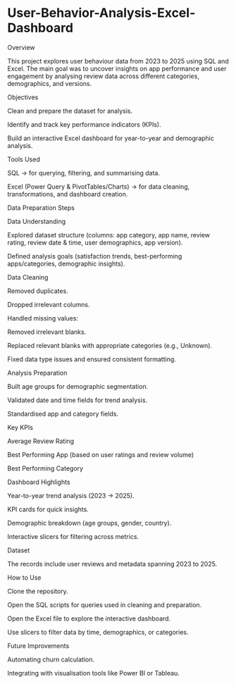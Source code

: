 # User-Behavior-Analysis-Excel-Dashboard
Overview

This project explores user behaviour data from 2023 to 2025 using SQL and Excel. The main goal was to uncover insights on app performance and user engagement by analysing review data across different categories, demographics, and versions.

Objectives

Clean and prepare the dataset for analysis.

Identify and track key performance indicators (KPIs).

Build an interactive Excel dashboard for year-to-year and demographic analysis.

Tools Used

SQL → for querying, filtering, and summarising data.

Excel (Power Query & PivotTables/Charts) → for data cleaning, transformations, and dashboard creation.

Data Preparation Steps

Data Understanding

Explored dataset structure (columns: app category, app name, review rating, review date & time, user demographics, app version).

Defined analysis goals (satisfaction trends, best-performing apps/categories, demographic insights).

Data Cleaning

Removed duplicates.

Dropped irrelevant columns.

Handled missing values:

Removed irrelevant blanks.

Replaced relevant blanks with appropriate categories (e.g., Unknown).

Fixed data type issues and ensured consistent formatting.

Analysis Preparation

Built age groups for demographic segmentation.

Validated date and time fields for trend analysis.

Standardised app and category fields.

Key KPIs

Average Review Rating

Best Performing App (based on user ratings and review volume)

Best Performing Category

Dashboard Highlights

Year-to-year trend analysis (2023 → 2025).

KPI cards for quick insights.

Demographic breakdown (age groups, gender, country).

Interactive slicers for filtering across metrics.

Dataset

The records include user reviews and metadata spanning 2023 to 2025.

How to Use

Clone the repository.

Open the SQL scripts for queries used in cleaning and preparation.

Open the Excel file to explore the interactive dashboard.

Use slicers to filter data by time, demographics, or categories.

Future Improvements

Automating churn calculation.

Integrating with visualisation tools like Power BI or Tableau.
